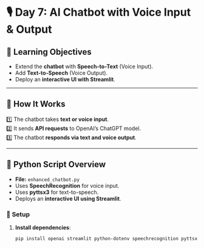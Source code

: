 # 🎙️ Day 7: AI Chatbot with Voice Input & Output  

## 📌 Learning Objectives  
- Extend the **chatbot** with **Speech-to-Text** (Voice Input).  
- Add **Text-to-Speech** (Voice Output).  
- Deploy an **interactive UI with Streamlit**.  

---

## 🚀 How It Works  
1️⃣ The chatbot takes **text or voice input**.  
2️⃣ It sends **API requests** to OpenAI’s ChatGPT model.  
3️⃣ The chatbot **responds via text and voice output**.  

---

## 📝 Python Script Overview  
- **File:** `enhanced_chatbot.py`  
- Uses **SpeechRecognition** for voice input.  
- Uses **pyttsx3** for text-to-speech.  
- Deploys an **interactive UI using Streamlit**.  

### 🔧 **Setup**  
1. **Install dependencies**:  
   ```bash
   pip install openai streamlit python-dotenv speechrecognition pyttsx3
